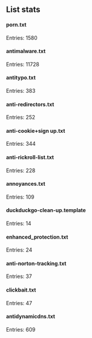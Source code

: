 ## List stats
#### porn.txt
Entries: 1580 <br> 
#### antimalware.txt
Entries: 11728 <br> 
#### antitypo.txt
Entries: 383 <br> 
#### anti-redirectors.txt
Entries: 252 <br> 
#### anti-cookie+sign up.txt
Entries: 344 <br> 
#### anti-rickroll-list.txt
Entries: 228 <br> 
#### annoyances.txt
Entries: 109 <br> 
#### duckduckgo-clean-up.template
Entries: 14 <br> 
#### enhanced_protection.txt
Entries: 24 <br> 
#### anti-norton-tracking.txt
Entries: 37 <br> 
#### clickbait.txt
Entries: 47 <br> 
#### antidynamicdns.txt
Entries: 609 <br> 
